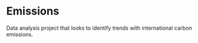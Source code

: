 # Emissions
Data analysis project that looks to identify trends with international carbon emissions. 
